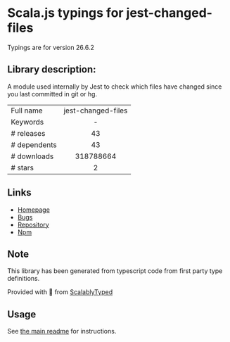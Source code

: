 
# Scala.js typings for jest-changed-files

Typings are for version 26.6.2

## Library description:
A module used internally by Jest to check which files have changed since you last committed in git or hg.

|                    |                 |
| ------------------ | :-------------: |
| Full name          | jest-changed-files |
| Keywords           | - |
| # releases         | 43 |
| # dependents       | 43 |
| # downloads        | 318788664 |
| # stars            | 2 |

## Links
- [Homepage](https://github.com/facebook/jest#readme)
- [Bugs](https://github.com/facebook/jest/issues)
- [Repository](https://github.com/facebook/jest)
- [Npm](https://www.npmjs.com/package/jest-changed-files)
    


## Note
This library has been generated from typescript code from first party type definitions.

Provided with :purple_heart: from [ScalablyTyped](https://github.com/oyvindberg/ScalablyTyped)

## Usage
See [the main readme](../../readme.md) for instructions.


